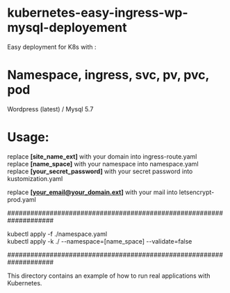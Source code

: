 # kubernetes-easy-ingress-wp-mysql-deployement
Easy deployment for K8s with :
# Namespace, ingress, svc, pv, pvc, pod  
Wordpress (latest) / Mysql 5.7<br />

# Usage:<br />
replace <b>[site_name_ext]</b> with your domain into ingress-route.yaml<br />
replace <b>[name_space]</b> with your namespace into namespace.yaml<br />
replace <b>[your_secret_password]</b> with your secret password into kustomization.yaml<br />

replace <b>[your_email@your_domain.ext]</b> with your mail into letsencrypt-prod.yaml<br />

####################################################################<br />

kubectl apply -f ./namespace.yaml<br />
kubectl apply -k ./ --namespace=[name_space] --validate=false

####################################################################<br />

This directory contains an example of how to run real applications with Kubernetes.<br />

